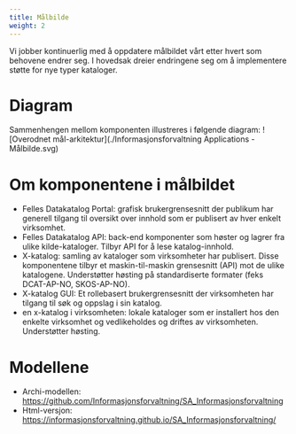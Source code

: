 ```yaml
---
title: Målbilde
weight: 2
---
```


Vi jobber kontinuerlig med å oppdatere målbildet vårt etter hvert som behovene endrer seg. I hovedsak dreier endringene seg om å implementere støtte for nye typer kataloger.

# Diagram

Sammenhengen mellom komponenten illustreres i følgende diagram: ![Overodnet mål-arkitektur](./Informasjonsforvaltning Applications - Målbilde.svg)

# Om komponentene i målbildet

- Felles Datakatalog Portal: grafisk brukergrensesnitt der publikum har generell tilgang til oversikt over innhold som er publisert av hver enkelt virksomhet.
- Felles Datakatalog API: back-end komponenter som høster og lagrer fra ulike kilde-kataloger. Tilbyr API for å lese katalog-innhold.
- X-katalog: samling av kataloger som virksomheter har publisert. Disse komponentene tilbyr et maskin-til-maskin grensesnitt (API) mot de ulike katalogene. Understøtter høsting på standardiserte formater (feks DCAT-AP-NO, SKOS-AP-NO).
- X-katalog GUI: Et rollebasert brukergrensesnitt der virksomheten har tilgang til søk og oppslag i sin katalog.
- en x-katalog i virksomheten: lokale kataloger som er installert hos den enkelte virksomhet og vedlikeholdes og driftes av virksomheten. Understøtter høsting.

# Modellene

- Archi-modellen: <https://github.com/Informasjonsforvaltning/SA_Informasjonsforvaltning>
- Html-versjon: <https://informasjonsforvaltning.github.io/SA_Informasjonsforvaltning/>
